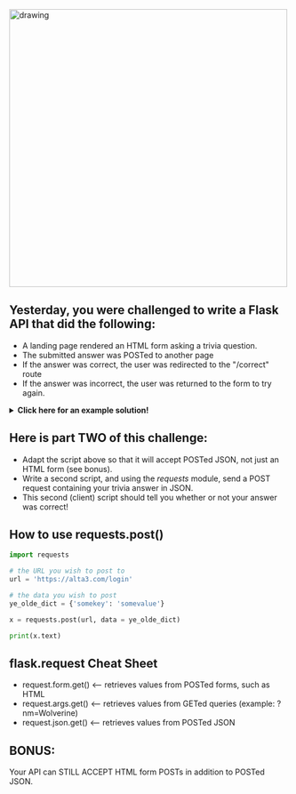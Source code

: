 <img src="https://www.brightful.me/content/images/2020/08/shutterstock_686118184.jpg" alt="drawing" width="500"/>

## Yesterday, you were challenged to write a Flask API that did the following:
  
- A landing page rendered an HTML form asking a trivia question.
- The submitted answer was POSTed to another page
- If the answer was correct, the user was redirected to the "/correct" route
- If the answer was incorrect, the user was returned to the form to try again.

<details>
<summary><b>Click here for an example solution!</b></summary>

```python
#!/usr/bin/python3

from flask import Flask
from flask import redirect
from flask import request
from flask import render_template

app = Flask(__name__)

html= """<style>
body {
  background-color: black;
  text-align: center;
  color: white;
  font-family: Arial, Helvetica, sans-serif;
}
</style>
</head>
<body>

<h1>TRIVIA TIME</h1>
<p>What is the meaning of life, the universe, and everything?</p>
<img src="https://stevetobak.com/wp-content/uploads/2021/02/dont-panic.png" alt="Avatar" style="width:200px">

    <form action = "/login" method = "POST">
        <p><input type = "text" name = "nm"></p>
        <p><input type = "submit" value = "submit"></p>
    </form>

</body>
</html>"""

@app.route("/correct")
def success():
    return f"That is correct!"

@app.route("/")
def start():
    return render_template("postmaker.html")

@app.route("/login", methods = ["POST"])
def login():
        if request.form.get("nm"):
            answer = request.form.get("nm")
            if answer == "42":
                return redirect("/correct")
            else:
                return redirect("/")
        else:
            return redirect("/")

if __name__ == "__main__":
   app.run(host="0.0.0.0", port=2224) # runs the application
```
</details>

## Here is part TWO of this challenge:

- Adapt the script above so that it will accept POSTed JSON, not just an HTML form (see bonus).
- Write a second script, and using the *requests* module, send a POST request containing your trivia answer in JSON.
- This second (client) script should tell you whether or not your answer was correct!

## How to use requests.post()

```python
import requests

# the URL you wish to post to
url = 'https://alta3.com/login'

# the data you wish to post
ye_olde_dict = {'somekey': 'somevalue'}

x = requests.post(url, data = ye_olde_dict)

print(x.text)
```

## flask.request Cheat Sheet

- request.form.get() <-- retrieves values from POSTed forms, such as HTML
- request.args.get() <-- retrieves values from GETed queries (example: ?nm=Wolverine)
- request.json.get() <-- retrieves values from POSTed JSON

## BONUS:
Your API can STILL ACCEPT HTML form POSTs in addition to POSTed JSON.

